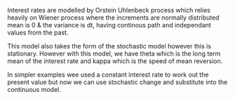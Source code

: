 Interest rates are modelled by Orstein Uhlenbeck process which relies heavily on Wiener process where the increments are normally distributed mean is 0 & the variance is dt, having continous path and independant values from the past. 

This model also takes the form of the stochastic model however this is stationary. However with this model, we have theta which is the long term mean of the interest rate and kappa which is the speed of mean reversion. 

In simpler examples wee used a constant interest rate to work out the present value but now we can use stochastic change and substitute into the continuous model. 








